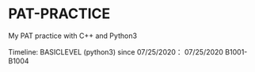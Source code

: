 # PAT-PRACTICE
My PAT practice with C++ and Python3

Timeline:
BASICLEVEL (python3) since 07/25/2020：
07/25/2020 B1001-B1004


